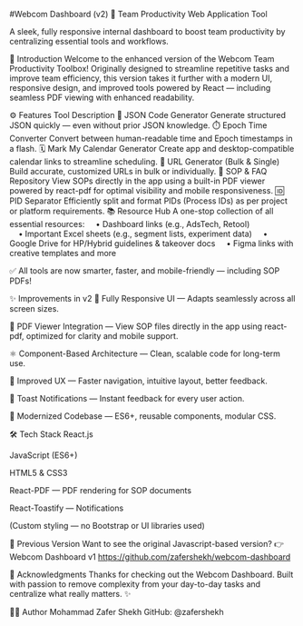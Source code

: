 #Webcom Dashboard (v2) 🚀
Team Productivity Web Application Tool

A sleek, fully responsive internal dashboard to boost team productivity by centralizing essential tools and workflows.

📌 Introduction
Welcome to the enhanced version of the Webcom Team Productivity Toolbox!
Originally designed to streamline repetitive tasks and improve team efficiency, this version takes it further with a modern UI, responsive design, and improved tools powered by React — including seamless PDF viewing with enhanced readability.

⚙️ Features
Tool	Description
🔧 JSON Code Generator	Generate structured JSON quickly — even without prior JSON knowledge.
⏱️ Epoch Time Converter	Convert between human-readable time and Epoch timestamps in a flash.
🗓️ Mark My Calendar Generator	Create app and desktop-compatible calendar links to streamline scheduling.
🔗 URL Generator (Bulk & Single)	Build accurate, customized URLs in bulk or individually.
📄 SOP & FAQ Repository	View SOPs directly in the app using a built-in PDF viewer powered by react-pdf for optimal visibility and mobile responsiveness.
🆔 PID Separator	Efficiently split and format PIDs (Process IDs) as per project or platform requirements.
📚 Resource Hub	A one-stop collection of all essential resources:
    • Dashboard links (e.g., AdsTech, Retool)	
    • Important Excel sheets (e.g., segment lists, experiment data)	
    • Google Drive for HP/Hybrid guidelines & takeover docs	
    • Figma links with creative templates and more	

✅ All tools are now smarter, faster, and mobile-friendly — including SOP PDFs!

✨ Improvements in v2
🎨 Fully Responsive UI — Adapts seamlessly across all screen sizes.

📄 PDF Viewer Integration — View SOP files directly in the app using react-pdf, optimized for clarity and mobile support.

⚛️ Component-Based Architecture — Clean, scalable code for long-term use.

🧭 Improved UX — Faster navigation, intuitive layout, better feedback.

🔔 Toast Notifications — Instant feedback for every user action.

🧼 Modernized Codebase — ES6+, reusable components, modular CSS.

🛠️ Tech Stack
React.js

JavaScript (ES6+)

HTML5 & CSS3

React-PDF — PDF rendering for SOP documents

React-Toastify — Notifications

(Custom styling — no Bootstrap or UI libraries used)


🔗 Previous Version
Want to see the original Javascript-based version?
👉 Webcom Dashboard v1
https://github.com/zafershekh/webcom-dashboard


🙌 Acknowledgments
Thanks for checking out the Webcom Dashboard. Built with passion to remove complexity from your day-to-day tasks and centralize what really matters. ✨

👨‍💻 Author
Mohammad Zafer Shekh
GitHub: @zafershekh